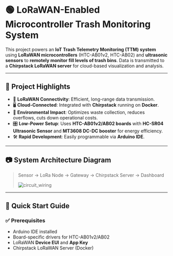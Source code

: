 # 🟢 LoRaWAN-Enabled Microcontroller Trash Monitoring System

This project powers an **IoT Trash Telemetry Monitoring (TTM) system** using **LoRaWAN microcontrollers** (HTC-AB01v2, HTC-AB02) and **ultrasonic sensors** to **remotely monitor fill levels of trash bins**. Data is transmitted to a **Chirpstack LoRaWAN server** for cloud-based visualization and analysis.

---

## 📌 Project Highlights
- 📡 **LoRaWAN Connectivity**: Efficient, long-range data transmission.
- 🖥️ **Cloud-Connected**: Integrated with **Chirpstack** running on **Docker**.
- 🧹 **Environmental Impact**: Optimizes waste collection, reduces overflows, cuts down operational costs.
- 🎛️ **Low-Power Setup**: Uses **HTC-AB01v2/AB02 boards** with **HC-SR04 Ultrasonic Sensor** and **MT3608 DC-DC booster** for energy efficiency.
- 🛠️ **Rapid Development**: Easily programmable via **Arduino IDE**.

---

## 📷 System Architecture Diagram
> Sensor → LoRa Node → Gateway → Chirpstack Server → Dashboard
>
> ![circuit_wiring](https://github.com/user-attachments/assets/f7a3affd-5ec3-4250-bf0b-a2cba2337916)

---

## 🚀 Quick Start Guide

### ✅ Prerequisites
- Arduino IDE installed
- Board-specific drivers for HTC-AB01v2/AB02
- LoRaWAN **Device EUI** and **App Key**
- Chirpstack LoRaWAN Server (Docker)

